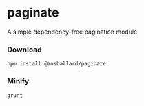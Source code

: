 # paginate
A simple dependency-free pagination module

### Download ###

`npm install @ansballard/paginate`

### Minify ###

`grunt`

